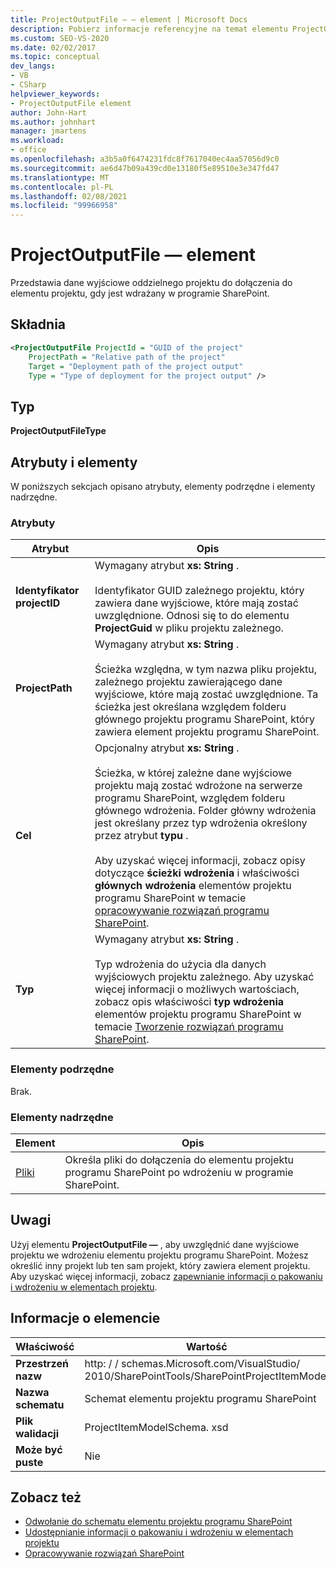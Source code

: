 ```yaml
---
title: ProjectOutputFile — — element | Microsoft Docs
description: Pobierz informacje referencyjne na temat elementu ProjectOutputFile —, który reprezentuje dane wyjściowe oddzielnego projektu w odwołaniu do schematu XML elementu projektu programu SharePoint.
ms.custom: SEO-VS-2020
ms.date: 02/02/2017
ms.topic: conceptual
dev_langs:
- VB
- CSharp
helpviewer_keywords:
- ProjectOutputFile element
author: John-Hart
ms.author: johnhart
manager: jmartens
ms.workload:
- office
ms.openlocfilehash: a3b5a0f6474231fdc8f7617040ec4aa57056d9c0
ms.sourcegitcommit: ae6d47b09a439cd0e13180f5e89510e3e347fd47
ms.translationtype: MT
ms.contentlocale: pl-PL
ms.lasthandoff: 02/08/2021
ms.locfileid: "99966958"
---
```

# <a name="projectoutputfile-element"></a>ProjectOutputFile — element
  Przedstawia dane wyjściowe oddzielnego projektu do dołączenia do elementu projektu, gdy jest wdrażany w programie SharePoint.

## <a name="syntax"></a>Składnia

```xml
<ProjectOutputFile ProjectId = "GUID of the project"
    ProjectPath = "Relative path of the project"
    Target = "Deployment path of the project output"
    Type = "Type of deployment for the project output" />
```

## <a name="type"></a>Typ
 **ProjectOutputFileType**

## <a name="attributes-and-elements"></a>Atrybuty i elementy
 W poniższych sekcjach opisano atrybuty, elementy podrzędne i elementy nadrzędne.

### <a name="attributes"></a>Atrybuty

|Atrybut|Opis|
|---------------|-----------------|
|**Identyfikator projectID**|Wymagany atrybut **xs: String** .<br /><br /> Identyfikator GUID zależnego projektu, który zawiera dane wyjściowe, które mają zostać uwzględnione. Odnosi się to do elementu **ProjectGuid** w pliku projektu zależnego.|
|**ProjectPath**|Wymagany atrybut **xs: String** .<br /><br /> Ścieżka względna, w tym nazwa pliku projektu, zależnego projektu zawierającego dane wyjściowe, które mają zostać uwzględnione. Ta ścieżka jest określana względem folderu głównego projektu programu SharePoint, który zawiera element projektu programu SharePoint.|
|**Cel**|Opcjonalny atrybut **xs: String** .<br /><br /> Ścieżka, w której zależne dane wyjściowe projektu mają zostać wdrożone na serwerze programu SharePoint, względem folderu głównego wdrożenia. Folder główny wdrożenia jest określany przez typ wdrożenia określony przez atrybut **typu** .<br /><br /> Aby uzyskać więcej informacji, zobacz opisy dotyczące **ścieżki wdrożenia** i właściwości **głównych wdrożenia** elementów projektu programu SharePoint w temacie [opracowywanie rozwiązań programu SharePoint](../sharepoint/developing-sharepoint-solutions.md).|
|**Typ**|Wymagany atrybut **xs: String** .<br /><br /> Typ wdrożenia do użycia dla danych wyjściowych projektu zależnego. Aby uzyskać więcej informacji o możliwych wartościach, zobacz opis właściwości **typ wdrożenia** elementów projektu programu SharePoint w temacie [Tworzenie rozwiązań programu SharePoint](../sharepoint/developing-sharepoint-solutions.md).|

### <a name="child-elements"></a>Elementy podrzędne
 Brak.

### <a name="parent-elements"></a>Elementy nadrzędne

|Element|Opis|
|-------------|-----------------|
|[Pliki](../sharepoint/files-element.md)|Określa pliki do dołączenia do elementu projektu programu SharePoint po wdrożeniu w programie SharePoint.|

## <a name="remarks"></a>Uwagi
 Użyj elementu **ProjectOutputFile —** , aby uwzględnić dane wyjściowe projektu we wdrożeniu elementu projektu programu SharePoint. Możesz określić inny projekt lub ten sam projekt, który zawiera element projektu. Aby uzyskać więcej informacji, zobacz [zapewnianie informacji o pakowaniu i wdrożeniu w elementach projektu](../sharepoint/providing-packaging-and-deployment-information-in-project-items.md).

## <a name="element-information"></a>Informacje o elemencie

|Właściwość|Wartość|
|-|-|
|**Przestrzeń nazw**|http: \/ \/ schemas.Microsoft.com/VisualStudio/<br>2010/SharePointTools/SharePointProjectItemModel|
|**Nazwa schematu**|Schemat elementu projektu programu SharePoint|
|**Plik walidacji**|ProjectItemModelSchema. xsd|
|**Może być puste**|Nie|

## <a name="see-also"></a>Zobacz też
- [Odwołanie do schematu elementu projektu programu SharePoint](../sharepoint/sharepoint-project-item-schema-reference.md)
- [Udostępnianie informacji o pakowaniu i wdrożeniu w elementach projektu](../sharepoint/providing-packaging-and-deployment-information-in-project-items.md)
- [Opracowywanie rozwiązań SharePoint](../sharepoint/developing-sharepoint-solutions.md)
